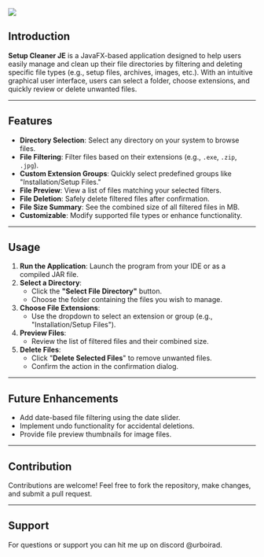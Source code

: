 <img src="https://i.ibb.co/nrrYtQM/scje-logo.png">

## Introduction
**Setup Cleaner JE** is a JavaFX-based application designed to help users easily manage and clean up their file directories by filtering and deleting specific file types (e.g., setup files, archives, images, etc.). With an intuitive graphical user interface, users can select a folder, choose extensions, and quickly review or delete unwanted files.

---

## Features
- **Directory Selection**: Select any directory on your system to browse files.
- **File Filtering**: Filter files based on their extensions (e.g., `.exe`, `.zip`, `.jpg`).
- **Custom Extension Groups**: Quickly select predefined groups like "Installation/Setup Files."
- **File Preview**: View a list of files matching your selected filters.
- **File Deletion**: Safely delete filtered files after confirmation.
- **File Size Summary**: See the combined size of all filtered files in MB.
- **Customizable**: Modify supported file types or enhance functionality.

---

## Usage
1. **Run the Application**: Launch the program from your IDE or as a compiled JAR file.
2. **Select a Directory**:
   - Click the **"Select File Directory"** button.
   - Choose the folder containing the files you wish to manage.
3. **Choose File Extensions**:
   - Use the dropdown to select an extension or group (e.g., "Installation/Setup Files").
4. **Preview Files**:
   - Review the list of filtered files and their combined size.
5. **Delete Files**:
   - Click "**Delete Selected Files**" to remove unwanted files.
   - Confirm the action in the confirmation dialog.

---

## Future Enhancements
- Add date-based file filtering using the date slider.
- Implement undo functionality for accidental deletions.
- Provide file preview thumbnails for image files.

---

## Contribution
Contributions are welcome! Feel free to fork the repository, make changes, and submit a pull request.

---

## Support
For questions or support you can hit me up on discord @urboirad.



